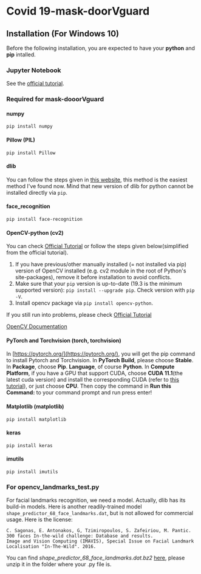 # Covid 19-mask-doorVguard

## Installation (For Windows 10)
Before the following installation, you are expected to have your **python** and **pip** intalled.
### Jupyter Notebook
See the [official tutorial](https://code.visualstudio.com/docs/python/jupyter-support).
### Required for mask-dooorVguard
#### numpy
```pip install numpy```

#### Pillow (PIL)
```pip install Pillow```

#### dlib
You can follow the steps given  in [this website](https://ibe.tw/install-dlib-for-python3-on-windows/), this method is the easiest method I've found now. Mind that new version of dlib for python cannot be installed directly via ```pip```.

#### face_recognition
```pip install face-recognition```

#### OpenCV-python (cv2)
You can check [Official Tutorial](https://pypi.org/project/opencv-python/) or follow the steps given below(simplified from the official tutorial).

1. If you have previous/other manually installed (= not installed via pip) version of OpenCV installed (e.g. cv2 module in the root of Python's site-packages), remove it before installation to avoid conflicts.
2. Make sure that your ```pip``` version is up-to-date (19.3 is the minimum supported version): ```pip install --upgrade pip```. Check version with ```pip -V```.
3. Install opencv package via ```pip install opencv-python```.

If you still run into  problems, please check [Official Tutorial](https://pypi.org/project/opencv-python/)

[OpenCV Documentation](https://docs.opencv.org/master/)

#### PyTorch and Torchvision (torch, torchvision)
In [https://pytorch.org/](https://pytorch.org/), you will get the pip command to install Pytorch and Torchvision. In **PyTorch Build**, please choose **Stable**. In **Package**, choose **Pip**. **Language**, of course **Python**. In **Compute Platform**, if you have a GPU that support CUDA, choose **CUDA 11.1**(the latest cuda version) and install the corresponding CUDA (refer to [this tutorial](https://www.programmersought.com/article/44961416825/)), or just choose **CPU**. Then copy the command in **Run this Command:** to your command prompt and run press enter!

#### Matplotlib (matplotlib)
```pip install matplotlib```

#### keras 
```pip install keras```

#### imutils
```pip install imutils```

### For opencv_landmarks_test.py
For facial landmarks recognition, we need a model. Actually, dlib has its build-in models. Here is another readily-trained model ```shape_predictor_68_face_landmarks.dat```, but is not allowed for commercial usage. Here is the license: 
``` 
C. Sagonas, E. Antonakos, G, Tzimiropoulos, S. Zafeiriou, M. Pantic. 
300 faces In-the-wild challenge: Database and results. 
Image and Vision Computing (IMAVIS), Special Issue on Facial Landmark Localisation "In-The-Wild". 2016.
```
You can find *shape_predictor_68_face_landmarks.dat.bz2* [here](https://github.com/davisking/dlib-models/blob/daf943f7819a3dda8aec4276754ef918dc26491f/shape_predictor_68_face_landmarks.dat.bz2), please unzip it in the folder where your .py file is.



    
  
